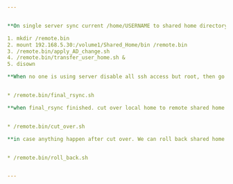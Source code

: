 ```yaml
---


**On single server sync current /home/USERNAME to shared home directory /home.new/home/**

1. mkdir /remote.bin
2. mount 192.168.5.30:/volume1/Shared_Home/bin /remote.bin
3. /remote.bin/apply_AD_change.sh  
4. /remote.bin/transfer_user_home.sh &
5. disown

**When no one is using server disable all ssh access but root, then go next step**


* /remote.bin/final_rsync.sh

**when final_rsync finished. cut over local home to remote shared home by using cut_over.sh**


* /remote.bin/cut_over.sh

**in case anything happen after cut over. We can roll back shared home back to local home using roll_back.sh**


* /remote.bin/roll_back.sh


---
```

